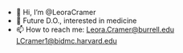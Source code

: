 - 👋 Hi, I’m @LeoraCramer
- 👀 Future D.O., interested in medicine
- 📫 How to reach me:
      Leora.Cramer@burrell.edu
      LCramer1@bidmc.harvard.edu

<!---
LeoraCramer/LeoraCramer is a ✨ special ✨ repository because its `README.md` (this file) appears on your GitHub profile.
You can click the Preview link to take a look at your changes.
--->
